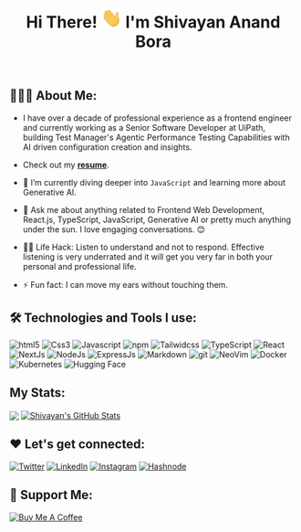 <h1 align="center">Hi There! <img src="https://raw.githubusercontent.com/ABSphreak/ABSphreak/master/gifs/Hi.gif" height="35px" /> I'm Shivayan Anand Bora</h1>

<!--
**shivayan-bora/shivayan-bora** is a ✨ _special_ ✨ repository because its `README.md` (this file) appears on your GitHub profile.
Here are some ideas to get you started: -->

<!--div align="center">
  <img src ="https://pbs.twimg.com/profile_banners/266143917/1614525436/1500x500" />
  - 📚 You can visit my **[blog](https://shivayanbora.hashnode.dev/)** to read my latest blog posts.
</div-->
 
 <br/>

## 👨🏻‍💻 About Me:
- I have over a decade of professional experience as a frontend engineer and currently working as a Senior Software Developer at UiPath, building Test Manager's Agentic Performance Testing Capabilities with AI driven configuration creation and insights. 

- Check out my **[resume](https://www.dropbox.com/scl/fi/eihbdsb0c4evi8f9uf733/Shivayan-Bora-Senior-Frontend-Engineer-ReactJS-12YOE.pdf?rlkey=kqsbpxob0ijxn1nnarty44ako&st=cw50vaxn&dl=0)**.

- 🌱 I’m currently diving deeper into `JavaScript` and learning more about Generative AI.

- 💬 Ask me about anything related to Frontend Web Development, React.js, TypeScript, JavaScript, Generative AI or pretty much anything under the sun. I love engaging conversations. 😊

- 👨‍💻 Life Hack: Listen to understand and not to respond. Effective listening is very underrated and it will get you very far in both your personal and professional life.

- ⚡ Fun fact: I can move my ears without touching them.

## 🛠️ Technologies and Tools I use:

<p>
  <img alt="html5" src="https://img.shields.io/badge/HTML5-E34F26?style=for-the-badge&logo=html5&logoColor=white" height="25px"/>
  <img alt="Css3" src="https://img.shields.io/badge/CSS3-1572B6?style=for-the-badge&logo=css3&logoColor=white" height="25px"/>
  <img alt="Javascript" src="https://img.shields.io/badge/JavaScript-323330?style=for-the-badge&logo=javascript&logoColor=F7DF1E"  height="25px"/>
  <img alt="npm" src="https://img.shields.io/badge/NPM-%23000000.svg?style=for-the-badge&logo=npm&logoColor=white" height="25px"/>
  <img alt="Tailwidcss" src="https://img.shields.io/badge/Tailwind_CSS-38B2AC?style=for-the-badge&logo=tailwind-css&logoColor=white" height="25px"/>
  <img alt="TypeScript" src="https://shields.io/badge/TypeScript-3178C6?logo=TypeScript&logoColor=FFF&style=flat-square" height="25px"/>
  <img alt="React" src="https://img.shields.io/badge/React-20232A?style=for-the-badge&logo=react&logoColor=61DAFB" height="25px"/>
  <img alt="NextJs" src="https://img.shields.io/badge/Next-black?style=for-the-badge&logo=next.js&logoColor=white" height="25px"/>
  <img alt="NodeJs" src="https://img.shields.io/badge/node.js-6DA55F?style=for-the-badge&logo=node.js&logoColor=white" height="25px"/>
  <img alt="ExpressJs" src="https://img.shields.io/badge/express.js-%23404d59.svg?style=for-the-badge&logo=express&logoColor=%2361DAFB" height="25px"/>
  <img alt="Markdown" src="https://img.shields.io/badge/Markdown-000000?style=for-the-badge&logo=markdown&logoColor=white"  height="25px"/>
  <img alt="git" src="https://img.shields.io/badge/-Git-F05032?style=flat-square&logo=git&logoColor=white" height="25px"/>
  <img alt="NeoVim" src="https://img.shields.io/badge/Neovim-57A143?logo=neovim&logoColor=white&style=for-the-badge" height="25px"/>
  <img alt="Docker" src="https://img.shields.io/badge/docker-%230db7ed.svg?style=for-the-badge&logo=docker&logoColor=white" height="25px"/>
  <img alt="Kubernetes" src="https://img.shields.io/badge/kubernetes-%23326ce5.svg?style=for-the-badge&logo=kubernetes&logoColor=white" height="25px"/>
  <img alt="Hugging Face" src="https://img.shields.io/badge/%F0%9F%A4%97-Models-yellow" height="25px"/>
</p>

## My Stats:

<a href="https://github.com/shivayan-bora/shivayan-bora">
  <img align="center" src="https://github-readme-stats-sigma-five.vercel.app/api/top-langs/?username=shivayan-bora&hide=java,html&title_color=ffffff&text_color=c9cacc&icon_color=2bbc8a&bg_color=1d1f21&langs_count=3" /></a>
<a href="https://github.com/shivayan-bora/shivayan-bora">
  <img align="center" src="https://github-readme-stats-sigma-five.vercel.app/api?username=shivayan-bora&show_icons=true&line_height=27&count_private=true&title_color=ffffff&text_color=c9cacc&icon_color=2bbc8a&bg_color=1d1f21" alt="Shivayan's GitHub Stats" />
</a>

## ❤️ Let's get connected:

<div>
  <a href="https://twitter.com/shivayanbora" target="_blank"><img alt="Twitter" src="https://img.shields.io/badge/twitter-%231DA1F2.svg?&style=for-the-badge&logo=twitter&logoColor=white" height="30px"/></a> 
  <a href="https://www.linkedin.com/in/shivayan-bora/" target="_blank"><img alt="LinkedIn" src="https://img.shields.io/badge/linkedin-%230077B5.svg?&style=for-the-badge&logo=linkedin&logoColor=white" height="30px"/></a>
  <a href="https://www.instagram.com/shivayanbora/" target="_blank"><img alt="Instagram" src="https://img.shields.io/badge/Instagram-E4405F?style=for-the-badge&logo=instagram&logoColor=white" height="30px"/></a>
  <a href="https://shivayanbora.hashnode.dev/" target="_blank"><img alt="Hashnode" src="https://img.shields.io/badge/Hashnode-2962FF?style=for-the-badge&logo=hashnode&logoColor=white" height="30px"/></a>
</div>

## 🤝 Support Me:

<a href="https://www.buymeacoffee.com/borashivayQ" target="_blank"><img src="https://cdn.buymeacoffee.com/buttons/v2/default-violet.png" alt="Buy Me A Coffee" height="60px" width="200px"></a>

<!-- ## 📊 My GitHub Data:

<div align="center">
  <img align="center" src="https://github-readme-stats.anuraghazra1.vercel.app/api?username=shivayan-bora&show_icons=true" />
  <img align="center" src="https://github-readme-streak-stats.herokuapp.com/?user=shivayan-bora&" alt="soumyajit" />
</div> -->
